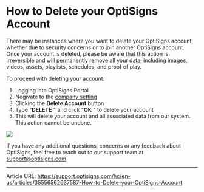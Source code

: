 # How to Delete your OptiSigns Account

There may be instances where you want to delete your OptiSigns account, whether due to security concerns or to join another OptiSigns account. Once your account is deleted, please be aware that this action is irreversible and will permanently remove all your data, including images, videos, assets, playlists, schedules, and proof of play.

To proceed with deleting your account:

  1. Logging into OptiSigns Portal
  2. Negivate to the [company setting](https://app.optisigns.com/app/s/company-profile)
  3. Clicking the **Delete Account** button
  4. Type "**DELETE** " and click "**OK** " to delete your account
  5. This will delete your account and all associated data from our system. This action cannot be undone. 



![](https://support.optisigns.com/hc/article_attachments/35556562635283)

If you have any additional questions, concerns or any feedback about OptiSigns, feel free to reach out to our support team at [support@optisigns.com](mailto:support@optisigns.com)


---

Article URL: https://support.optisigns.com/hc/en-us/articles/35556562637587-How-to-Delete-your-OptiSigns-Account
